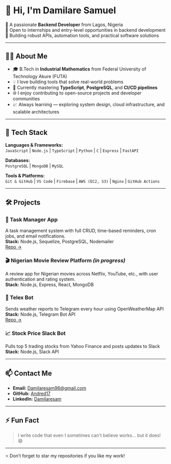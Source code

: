 # 👋 Hi, I'm Damilare Samuel

🎯 A passionate **Backend Developer** from Lagos, Nigeria  
💼 Open to internships and entry-level opportunities in backend development  
🚀 Building robust APIs, automation tools, and practical software solutions

---

## 👨‍💻 About Me

- 🎓 B.Tech in **Industrial Mathematics** from Federal University of Technology Akure (FUTA)
- 💡 I love building tools that solve real-world problems
- 🧠 Currently mastering **TypeScript**, **PostgreSQL**, and **CI/CD pipelines**
- 🌐 I enjoy contributing to open-source projects and developer communities
- 📈 Always learning — exploring system design, cloud infrastructure, and scalable architectures

---

## 🔧 Tech Stack

**Languages & Frameworks:**  
`JavaScript` | `Node.js` | `TypeScript` | `Python` | `C` | `Express` | `FastAPI`  

**Databases:**  
`PostgreSQL` | `MongoDB` | `MySQL`

**Tools & Platforms:**  
`Git & GitHub` | `VS Code` | `Firebase` | `AWS (EC2, S3)` | `Nginx` | `GitHub Actions`

---

## 🛠️ Projects

### 📝 Task Manager App  
A task management system with full CRUD, time-based reminders, cron jobs, and email notifications.  
**Stack:** Node.js, Sequelize, PostgreSQL, Nodemailer  
[Repo →](https://github.com/Andred17/task-manager-app)

### 🎬 Nigerian Movie Review Platform *(in progress)*  
A review app for Nigerian movies across Netflix, YouTube, etc., with user authentication and rating system.  
**Stack:** Node.js, Express, React, MongoDB

### 📡 Telex  Bot  
Sends weather reports to Telegram every hour using OpenWeatherMap API  
**Stack:** Node.js, Telegram Bot API  
[Repo →](https://github.com/Andred17/telex-integration)

### 📈 Stock Price Slack Bot  
Pulls top 5 trading stocks from Yahoo Finance and posts updates to Slack  
**Stack:** Node.js, Slack API

---

## 📫 Contact Me

- **Email:** [Damilaresam96@gmail.com](mailto:Damilaresam96@gmail.com)  
- **GitHub:** [Andred17](https://github.com/Andred17)  
- **LinkedIn:** [Damilaresam](https://linkedin.com/in/Damilaresam)

---

## ⚡ Fun Fact

> I write code that even I sometimes can't believe works… but it does! 😄

---

⭐️ Don’t forget to star my repositories if you like my work!
